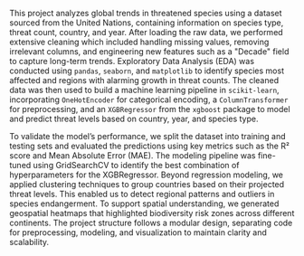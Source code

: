 This project analyzes global trends in threatened species using a dataset sourced from the United Nations, containing information on species type, threat count, country, and year. After loading the raw data, we performed extensive cleaning which included handling missing values, removing irrelevant columns, and engineering new features such as a "Decade" field to capture long-term trends. Exploratory Data Analysis (EDA) was conducted using `pandas`, `seaborn`, and `matplotlib` to identify species most affected and regions with alarming growth in threat counts. The cleaned data was then used to build a machine learning pipeline in `scikit-learn`, incorporating `OneHotEncoder` for categorical encoding, a `ColumnTransformer` for preprocessing, and an `XGBRegressor` from the `xgboost` package to model and predict threat levels based on country, year, and species type.

To validate the model’s performance, we split the dataset into training and testing sets and evaluated the predictions using key metrics such as the R² score and Mean Absolute Error (MAE). The modeling pipeline was fine-tuned using GridSearchCV to identify the best combination of hyperparameters for the XGBRegressor. Beyond regression modeling, we applied clustering techniques to group countries based on their projected threat levels. This enabled us to detect regional patterns and outliers in species endangerment. To support spatial understanding, we generated geospatial heatmaps that highlighted biodiversity risk zones across different continents. The project structure follows a modular design, separating code for preprocessing, modeling, and visualization to maintain clarity and scalability.
